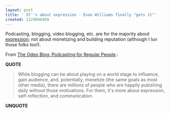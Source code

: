 ```yaml
---
layout: post
title: ' It''s about expression - Evan Williams finally "gets it"'
created: 1129896469
---
```

<p>Podcasting, blogging, video blogging, etc. are for the majority about <a href="http://www.rolandtanglao.com/archives/2005/08/08/brave_new_web_20_is_about_expression_and_remixing">expression</a>; not about monetizing and building reputation (although I luv those folks too!).
</p><p>From <a href="http://odeo.com/blog/2005/10/podcasting-for-regular-people.html">The Odeo Blog: Podcasting for Regular People</a>.:</p>
<p><b>QUOTE</b></p><blockquote>While blogging can be about playing on a world stage to influence, gain audience, and, potentially, monetize (the same goals as most other media), there are millions of people who are happily pubishing daily without those motivations. For them, it's more about expression, self-reflection, and communication.</blockquote><p><b>UNQUOTE</b></p>



